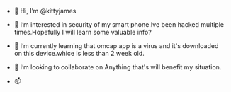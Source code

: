 - 👋 Hi, I’m @kittyjames
- 👀 I’m interested in security of my smart phone.Ive been hacked multiple times.Hopefully I will learn some valuable info?
- 🌱 I’m currently learning that omcap app is a virus and it's downloaded on this device.whice is less than 2 week old.

- 💞️ I’m looking to collaborate on Anything that's will benefit my situation.

- 📫 

<!---
kittyjames/kittyjames is a ✨ special ✨ repository because its `README.md` (this file) appears on your GitHub profile.
You can click the Preview link to take a look at your changes.
--->
